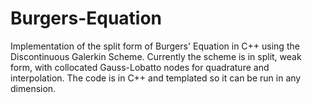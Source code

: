 # Burgers-Equation
Implementation of the split form of Burgers' Equation in C++ using the Discontinuous Galerkin Scheme.
Currently the scheme is in split, weak form, with collocated Gauss-Lobatto nodes for quadrature and interpolation.
The code is in C++ and templated so it can be run in any dimension.
